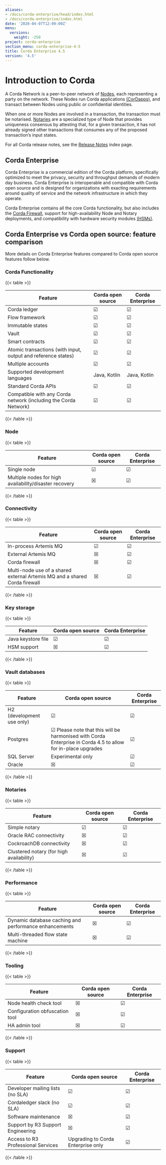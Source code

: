 ```yaml
---
aliases:
- /docs/corda-enterprise/head/index.html
- /docs/corda-enterprise/index.html
date: '2020-04-07T12:00:00Z'
menu:
  versions:
    weight: -250
project: corda-enterprise
section_menu: corda-enterprise-4-5
title: Corda Enterprise 4.5
version: '4.5'
---
```


# Introduction to Corda

A Corda Network is a peer-to-peer network of [Nodes](./node/component-topology.html), each representing a party on the network.
These Nodes run Corda applications [(CorDapps)](./cordapps/cordapp-overview.html), and transact between Nodes using public or
confidential identities.

When one or more Nodes are involved in a transaction, the transaction must be notarised. [Notaries](./notary/ha-notary-service-overview.html) are a specialized type
of Node that provides uniqueness consensus by attesting that, for a given transaction, it has not already signed other
transactions that consumes any of the proposed transaction’s input states.

For all Corda release notes, see the [Release Notes](release-notes-index.md) index page.

## Corda Enterprise

Corda Enterprise is a commercial edition of the Corda platform, specifically optimized to meet the privacy, security and
throughput demands of modern day business. Corda Enterprise is interoperable and compatible with Corda open source and
is designed for organizations with exacting requirements around quality of service and the network infrastructure in
which they operate.

Corda Enterprise contains all the core Corda functionality, but also includes the [Corda Firewall](./node/corda-firewall-component.html),
support for high-availability Node and Notary deployments, and compatibility with hardware security modules [(HSMs)](node/operating/cryptoservice-configuration.html).

## Corda Enterprise vs Corda open source: feature comparison

More details on Corda Enterprise features compared to Corda open source features follow below.

### Corda Functionality

{{< table >}}

|Feature|Corda open source|Corda Enterprise|
|------------------------------------------------------------|------------------------------|------------------------------|
|Corda ledger|&#9745;|&#9745;|
|Flow framework|&#9745;|&#9745;|
|Immutable states|&#9745;|&#9745;|
|Vault|&#9745;|&#9745;|
|Smart contracts|&#9745;|&#9745;|
|Atomic transactions (with input, output and reference states)|&#9745;|&#9745;|
|Multiple accounts|&#9745;|&#9745;|
|Supported development languages|Java, Kotlin|Java, Kotlin|
|Standard Corda APIs|&#9745;|&#9745;|
|Compatible with any Corda network (including the Corda Network)|&#9745;|&#9745;|

{{< /table >}}

### Node

{{< table >}}

|Feature|Corda open source|Corda Enterprise|
|------------------------------------------------------------|------------------------------|------------------------------|
|Single node|&#9745;|&#9745;|
|Multiple nodes for high availability/disaster recovery|&#9746;|&#9745;|

{{< /table >}}

### Connectivity

{{< table >}}

|Feature|Corda open source|Corda Enterprise|
|------------------------------------------------------------|------------------------------|------------------------------|
|In-process Artemis MQ|&#9745;|&#9745;|
|External Artemis MQ|&#9746;|&#9745;|
|Corda firewall|&#9746;|&#9745;|
|Multi-node use of a shared external Artemis MQ and a shared Corda firewall|&#9746;|&#9745;|

{{< /table >}}

### Key storage

{{< table >}}

|Feature|Corda open source|Corda Enterprise|
|------------------------------------------------------------|------------------------------|------------------------------|
|Java keystore file|&#9745;|&#9745;|
|HSM support|&#9746;|&#9745;|

{{< /table >}}

### Vault databases

{{< table >}}

|Feature|Corda open source|Corda Enterprise|
|------------------------------------------------------------|------------------------------|------------------------------|
|H2 (development use only)|&#9745;|&#9745;|
|Postgres|&#9745; Please note that this will be harmonised with Corda Enterprise in Corda 4.5 to allow for in-place upgrades|&#9745;|
|SQL Server|Experimental only|&#9745;|
|Oracle|&#9746;|&#9745;|

{{< /table >}}

### Notaries

{{< table >}}

|Feature|Corda open source|Corda Enterprise|
|------------------------------------------------------------|------------------------------|------------------------------|
|Simple notary|&#9745;|&#9745;|
|Oracle RAC connectivity|&#9746;|&#9745;|
|CockroachDB connectivity|&#9746;|&#9745;|
|Clustered notary (for high availability)|&#9746;|&#9745;|

{{< /table >}}

### Performance

{{< table >}}

|Feature|Corda open source|Corda Enterprise|
|------------------------------------------------------------|------------------------------|------------------------------|
|Dynamic database caching and performance enhancements|&#9746;|&#9745;|
|Multi-threaded flow state machine|&#9746;|&#9745;|

{{< /table >}}

### Tooling

{{< table >}}

|Feature|Corda open source|Corda Enterprise|
|------------------------------------------------------------|------------------------------|------------------------------|
|Node health check tool|&#9746;|&#9745;|
|Configuration obfuscation tool|&#9746;|&#9745;|
|HA admin tool|&#9746;|&#9745;|

{{< /table >}}

### Support

{{< table >}}

|Feature|Corda open source|Corda Enterprise|
|------------------------------------------------------------|------------------------------|------------------------------|
|Developer mailing lists (no SLA)|&#9745;|&#9745;|
|Cordaledger slack (no SLA)|&#9745;|&#9745;|
|Software maintenance|&#9746;|&#9745;|
|Support by R3 Support Engineering|&#9746;|&#9745;|
|Access to R3 Professional Services|Upgrading to Corda Enterprise only |&#9745;|

{{< /table >}}
